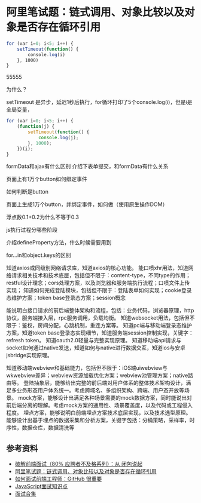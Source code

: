 # 阿里笔试题：链式调用、对象比较以及对象是否存在循环引用



```javascript
for (var i=0; i<5; i++) {
    setTimeout(function() {
        console.log(i)
    }, 1000)
}
```

55555

为什么？

setTimeout 是异步，延迟1秒后执行，for循环打印了5个console.log(i)，但是i是全局变量，



```javascript
for (var i=0; i<5; i++) {
    (function(j) {
        setTimeout(function() {
            console.log(j);
        }, 1000);
    })(i);
}
```











formData和ajax有什么区别
介绍下表单提交，和formData有什么关系

页面上有1万个button如何绑定事件

如何判断是button

页面上生成1万个button，并绑定事件，如何做（使用原生操作DOM）

浮点数0.1+0.2为什么不等于0.3

js执行过程分哪些阶段

介绍defineProperty方法，什么时候需要用到

for...in和object.keys的区别


知道axios或同级别网络请求库，知道axios的核心功能。
能口喷xhr用法，知道网络请求相关技术和技术底层，包括但不限于：content-type，不同type的作用；restful设计理念；cors处理方案，以及浏览器和服务端执行流程；口喷文件上传实现；
知道如何完成登陆模块，包括但不限于：登陆表单如何实现；cookie登录态维护方案；token base登录态方案；session概念

能说明白接口请求的前后端整体架构和流程，包括：业务代码，浏览器原理，http协议，服务端接入层，rpc服务调用，负载均衡。
知道websocket用法，包括但不限于：鉴权，房间分配，心跳机制，重连方案等。
知道pc端与移动端登录态维护方案，知道token base登录态实现细节，知道服务端session控制实现，关键字：refresh token。
知道oauth2.0轻量与完整实现原理。
知道移动端api请求与socket如何通过native发送，知道如何与native进行数据交互，知道ios与安卓jsbridge实现原理。

知道移动端webview和基础能力，包括但不限于：iOS端uiwebview与wkwebview差异；webview资源加载优化方案；webview池管理方案；native路由等。
登陆抽象层，能够给出完整的前后端对用户体系的整体技术架构设计，满足多业务形态用户体系统一。考虑跨域名、多组织架构、跨端、用户态开放等场景。
mock方案，能够设计出满足各种场景需要的mock数据方案，同时能说出对前后端分离的理解。考虑mock方案的通用性、场景覆盖度，以及代码或工程侵入程度。
埋点方案，能够说明白前端埋点方案技术底层实现，以及技术选型原理。能够设计出基于埋点的数据采集和分析方案，关键字包括：分桶策略，采样率，时序性，数据仓库，数据清洗等









## 参考资料

- [破解前端面试（80% 应聘者不及格系列）：从 闭包说起](https://zhuanlan.zhihu.com/p/25855075)
- [阿里笔试题：链式调用、对象比较以及对象是否存在循环引用](https://mp.weixin.qq.com/s/LdH2cj6Ktv-q8WEFyUpOjw)
- [如何面试前端工程师：GitHub 很重要](https://segmentfault.com/a/1190000000375138)
- [JavaScript面试知识点](https://mp.weixin.qq.com/s?__biz=MzA4MjA1MDM3Ng==&mid=2450811185&idx=1&sn=8ce9f6f239e8cd8e7621c1e6a992dca6&chksm=886b6516bf1cec00039bac3cb807423e8787ed340f0731a962d651581d10b165bc1298e68378&mpshare=1&scene=1&srcid=1202S0AkjEUxiib4HnkoH3E5&sharer_sharetime=1606918141172&sharer_shareid=778ad5bf3b27e0078eb105d7277263f6&key=29495e6e9fe7db13caa8ce7421fac63ff2ad4b4946a7dadbf81b6fff12c70e2e21d90a87d45e2e35aa72bb2eda8ba2c25cf4b6009d45159f923e2bb79ab97c8880d421e3d01eef392459fa37dc990e7094631a9622d335ec8ec8e52b630a3b72586877f447a9452169fbfc6d0f293d57ec057b7da4bdd9723e0c0405adea5bbe&ascene=1&uin=MTA0NTY0NDM2MQ%3D%3D&devicetype=Windows+10+x64&version=6300002f&lang=zh_CN&exportkey=AWufsuBZ3KQZ9bZa8%2FJTjS8%3D&pass_ticket=dJJbETIHx9S7wMpl3KgE%2Bcnfp%2BqiPOgMnPBA%2FynqLsvUphrugj8alrLHAIcPmGzR&wx_header=0)
- [面试合集](https://mp.weixin.qq.com/mp/homepage?__biz=Mzg5ODA5NTM1Mw==&hid=3&sn=1c1c922b421e8d4dde1195112362d245&scene=1&devicetype=iOS12.1.1&version=17001233&lang=zh_CN&nettype=3G+&ascene=7&session_us=gh_dababc073852&fontScale=100&wx_header=1)